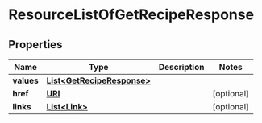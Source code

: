 

# ResourceListOfGetRecipeResponse

## Properties

Name | Type | Description | Notes
------------ | ------------- | ------------- | -------------
**values** | [**List&lt;GetRecipeResponse&gt;**](GetRecipeResponse.md) |  | 
**href** | [**URI**](URI.md) |  |  [optional]
**links** | [**List&lt;Link&gt;**](Link.md) |  |  [optional]



